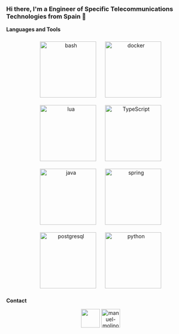 <h3 align="left">Hi there, I'm a Engineer of Specific Telecommunications Technologies from Spain 👋</h3>


**Languages and Tools**
<p align="center">
	<img style="padding: 10px;" src="https://upload.wikimedia.org/wikipedia/commons/thumb/8/82/Gnu-bash-logo.svg/2560px-Gnu-bash-logo.svg.png" alt="bash" height="150"/>
	<img style="padding: 10px;" src="https://encrypted-tbn0.gstatic.com/images?q=tbn:ANd9GcTVFXBL1HxbgblpazOCPi9WD8pQnug5nj5sroGSUfI7&s" alt="docker"  height="150"/>
	<br/>
	<img style="padding: 10px;" src="https://upload.wikimedia.org/wikipedia/commons/6/6a/JavaScript-logo.png" alt="lua" height="150"/>
	<img style="padding: 10px;" src="https://upload.wikimedia.org/wikipedia/commons/thumb/4/4c/Typescript_logo_2020.svg/2048px-Typescript_logo_2020.svg.png" alt="TypeScript" height="150"/>
	<br/>
	<img style="padding: 10px;" src="https://cdn.worldvectorlogo.com/logos/java.svg" alt="java" height="150"/>
	<img style="padding: 10px;" src="https://www.qindel.com/wp-content/uploads/2023/04/spring-boot.jpeg" alt="spring" height="150"/>
	<br/>
	<img style="padding: 10px;" src="https://miro.medium.com/v2/resize:fit:1400/1*hmEi6A370amv5FyE-HLfvw@2x.jpeg" alt="postgresql" height="150"/>
	<img style="padding: 10px;" src="https://upload.wikimedia.org/wikipedia/commons/thumb/c/c3/Python-logo-notext.svg/1200px-Python-logo-notext.svg.png" alt="python" height="150"/>
</p>


**Contact**
<p align="center">
	<a href="mailto:davidom51098@gmail.com" target="blank"><img align="center" src="https://www.pinclipart.com/picdir/big/447-4477875_mail-svg-icon-round-gmail-logo-png-clipart.png" height="50" /></a>
	<a href="https://www.linkedin.com/in/david-dom%C3%ADnguez-manrique/" target="blank"><img align="center" src="https://cdn.jsdelivr.net/npm/simple-icons@3.0.1/icons/linkedin.svg" alt="manuel-molinos-crespo-86a44399" height="50" /></a>
</p>
